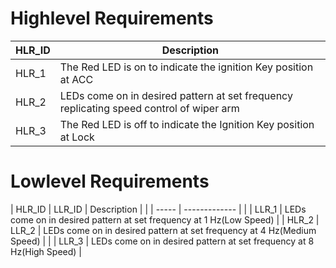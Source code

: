 # Highlevel Requirements
| HLR_ID  | Description |
| ------------- | ------------- |
| HLR_1  | The Red LED is on to indicate the ignition Key position at ACC  |
| HLR_2  | LEDs come on in desired pattern at set frequency replicating speed control of wiper arm  |
| HLR_3 | The Red LED is off to indicate the Ignition Key position at Lock |

# Lowlevel Requirements
| HLR_ID  | LLR_ID | Description |
|  | ----- | ------------- |
|   | LLR_1 | LEDs come on in desired pattern at set frequency at 1 Hz(Low Speed)     |
| HLR_2  | LLR_2 | LEDs come on in desired pattern at set frequency at 4 Hz(Medium Speed)   |
| | LLR_3 | LEDs come on in desired pattern at set frequency at 8 Hz(High Speed) |

